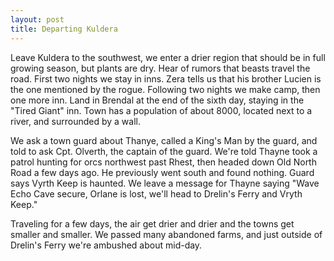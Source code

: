 ```yaml
---
layout: post
title: Departing Kuldera
---
```

Leave Kuldera to the southwest, we enter a drier region that should be in full growing season, but plants are dry. Hear of rumors that beasts travel the road. First two nights we stay in inns. Zera tells us that his brother Lucien is the one mentioned by the rogue. Following two nights we make camp, then one more inn. Land in Brendal at the end of the sixth day, staying in the "Tired Giant" inn. Town has a population of about 8000, located next to a river, and surrounded by a wall.

We ask a town guard about Thanye, called a King's Man by the guard, and told to ask Cpt. Olverth, the captain of the guard. We're told Thayne took a patrol hunting for orcs northwest past Rhest, then headed down Old North Road a few days ago. He previously went south and found nothing. Guard says Vyrth Keep is haunted. We leave a message for Thayne saying "Wave Echo Cave secure, Orlane is lost, we'll head to Drelin's Ferry and Vryth Keep."

Traveling for a few days, the air get drier and drier and the towns get smaller and smaller. We passed many abandoned farms, and just outside of Drelin's Ferry we're ambushed about mid-day.
